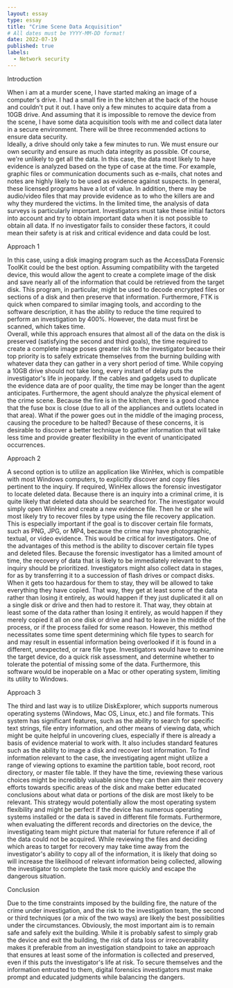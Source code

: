 ```yaml
---
layout: essay
type: essay
title: "Crime Scene Data Acquisition"
# All dates must be YYYY-MM-DD format!
date: 2022-07-19
published: true
labels:
  - Network security
---
```


Introduction 

When i am at a murder scene,  I have started making an image of a computer's drive. I had a small fire in the kitchen at the back of the house and couldn't put it out. I have only a few minutes to acquire data from a 10GB drive. And assuming that it is impossible to remove the device from the scene, I have some data acquisition tools with me and collect data later in a secure environment. There will be three recommended actions to ensure data security.  
Ideally, a drive should only take a few minutes to run. We must ensure our own security and ensure as much data integrity as possible. Of course, we're unlikely to get all the data. In this case, the data most likely to have evidence is analyzed based on the type of case at the time. For example, graphic files or communication documents such as e-mails, chat notes and notes are highly likely to be used as evidence against suspects. In general, these licensed programs have a lot of value. In addition, there may be audio/video files that may provide evidence as to who the killers are and why they murdered the victims. In the limited time, the analysis of data surveys is particularly important. Investigators must take these initial factors into account and try to obtain important data when it is not possible to obtain all data. If no investigator fails to consider these factors, it could mean their safety is at risk and critical evidence and data could be lost. 

Approach 1

In this case, using a disk imaging program such as the AccessData Forensic ToolKit could be the best option. Assuming compatibility with the targeted device, this would allow the agent to create a complete image of the disk and save nearly all of the information that could be retrieved from the target disk. This program, in particular, might be used to decode encrypted files or sections of a disk and then preserve that information. Furthermore, FTK is quick when compared to similar imaging tools, and according to the software description, it has the ability to reduce the time required to perform an investigation by 400%. However, the data must first be scanned, which takes time.  
Overall, while this approach ensures that almost all of the data on the disk is preserved (satisfying the second and third goals), the time required to create a complete image poses greater risk to the investigator because their top priority is to safely extricate themselves from the burning building with whatever data they can gather in a very short period of time. While copying a 10GB drive should not take long, every instant of delay puts the investigator's life in jeopardy. If the cables and gadgets used to duplicate the evidence data are of poor quality, the time may be longer than the agent anticipates. Furthermore, the agent should analyze the physical element of the crime scene. Because the fire is in the kitchen, there is a good chance that the fuse box is close (due to all of the appliances and outlets located in that area). What if the power goes out in the middle of the imaging process, causing the procedure to be halted? Because of these concerns, it is desirable to discover a better technique to gather information that will take less time and provide greater flexibility in the event of unanticipated occurrences. 

Approach 2

A second option is to utilize an application like WinHex, which is compatible with most Windows computers, to explicitly discover and copy files pertinent to the inquiry. If required, WinHex allows the forensic investigator to locate deleted data. Because there is an inquiry into a criminal crime, it is quite likely that deleted data should be searched for. The investigator would simply open WinHex and create a new evidence file. Then he or she will most likely try to recover files by type using the file recovery application. This is especially important if the goal is to discover certain file formats, such as PNG, JPG, or MP4, because the crime may have photographic, textual, or video evidence. This would be critical for investigators.
One of the advantages of this method is the ability to discover certain file types and deleted files. Because the forensic investigator has a limited amount of time, the recovery of data that is likely to be immediately relevant to the inquiry should be prioritized. Investigators might also collect data in stages, for as by transferring it to a succession of flash drives or compact disks. When it gets too hazardous for them to stay, they will be allowed to take everything they have copied. That way, they get at least some of the data rather than losing it entirely, as would happen if they just duplicated it all on a single disk or drive and then had to restore it. That way, they obtain at least some of the data rather than losing it entirely, as would happen if they merely copied it all on one disk or drive and had to leave in the middle of the process, or if the process failed for some reason. 
 However, this method necessitates some time spent determining which file types to search for and may result in essential information being overlooked if it is found in a different, unexpected, or rare file type. Investigators would have to examine the target device, do a quick risk assessment, and determine whether to tolerate the potential of missing some of the data. Furthermore, this software would be inoperable on a Mac or other operating system, limiting its utility to Windows.

Approach 3

The third and last way is to utilize DiskExplorer, which supports numerous operating systems (Windows, Mac OS, Linux, etc.) and file formats. This system has significant features, such as the ability to search for specific text strings, file entry information, and other means of viewing data, which might be quite helpful in uncovering clues, especially if there is already a basis of evidence material to work with. It also includes standard features such as the ability to image a disk and recover lost information. To find information relevant to the case, the investigating agent might utilize a range of viewing options to examine the partition table, boot record, root directory, or master file table. If they have the time, reviewing these various choices might be incredibly valuable since they can then aim their recovery efforts towards specific areas of the disk and make better educated conclusions about what data or portions of the disk are most likely to be relevant.
This strategy would potentially allow the most operating system flexibility and might be perfect if the device has numerous operating systems installed or the data is saved in different file formats. Furthermore, when evaluating the different records and directories on the device, the investigating team might picture that material for future reference if all of the data could not be acquired. While reviewing the files and deciding which areas to target for recovery may take time away from the investigator's ability to copy all of the information, it is likely that doing so will increase the likelihood of relevant information being collected, allowing the investigator to complete the task more quickly and escape the dangerous situation.

Conclusion 

Due to the time constraints imposed by the building fire, the nature of the crime under investigation, and the risk to the investigation team, the second or third techniques (or a mix of the two ways) are likely the best possibilities under the circumstances. Obviously, the most important aim is to remain safe and safely exit the building. While it is probably safest to simply grab the device and exit the building, the risk of data loss or irrecoverability makes it preferable from an investigation standpoint to take an approach that ensures at least some of the information is collected and preserved, even if this puts the investigator's life at risk. To secure themselves and the information entrusted to them, digital forensics investigators must make prompt and educated judgments while balancing the dangers.
